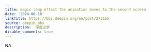 ```yaml
---
title: magic lamp effect the animation moves to the second screen
date: '2024-06-18'
linkTitle: https://bbs.deepin.org/en/post/273165
source: deepin_bbs
description:  深度之家 
disable_comments: true
---
```

NA
